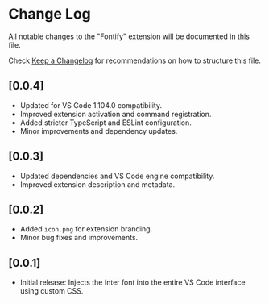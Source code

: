 # Change Log

All notable changes to the "Fontify" extension will be documented in this file.

Check [Keep a Changelog](http://keepachangelog.com/) for recommendations on how to structure this file.

## [0.0.4]
- Updated for VS Code 1.104.0 compatibility.
- Improved extension activation and command registration.
- Added stricter TypeScript and ESLint configuration.
- Minor improvements and dependency updates.

## [0.0.3]
- Updated dependencies and VS Code engine compatibility.
- Improved extension description and metadata.

## [0.0.2]
- Added `icon.png` for extension branding.
- Minor bug fixes and improvements.

## [0.0.1]
- Initial release: Injects the Inter font into the entire VS Code interface using custom CSS.